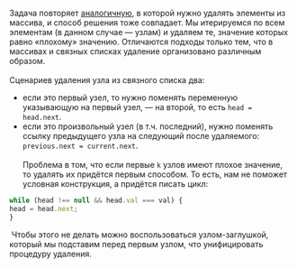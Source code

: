 Задача повторяет [аналогичную](https://leetcode.com/problems/remove-element/), в которой нужно удалять элементы из массива, и способ решения тоже совпадает. Мы итерируемся по всем элементам (в данном случае — узлам) и удаляем те, значение которых равно «плохому» значению. Отличаются подходы только тем, что в массивах и связных списках удаление организовано различным образом.
<br><br>
Сценариев удаления узла из связного списка два:
* если это первый узел, то нужно поменять переменную указывающую на первый узел, — на второй, то есть `head = head.next`.
* если это произвольный узел (в т.ч. последний), нужно поменять ссылку предыдущего узла на следующий после удаляемого: `previous.next = current.next`.
<br><br>
Проблема в том, что если первые `k` узлов имеют плохое значение, то удалять их придётся первым способом. То есть, нам не поможет условная конструкция, а придётся писать цикл:
​
```js
while (head !== null && head.val === val) {
head = head.next;
}
```
​
Чтобы этого не делать можно воспользоваться узлом-заглушкой, который мы подставим перед первым узлом, что унифицировать процедуру удаления.